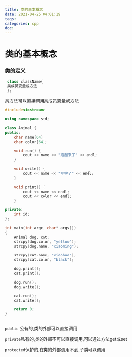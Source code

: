 ```yaml
---
title: 类的基本概念
date: 2021-04-25 04:01:19
tags:
categories: cpp
doc:
---
```


# 类的基本概念

### 类的定义

```c++
 class className{
 类成员变量或方法
 };
```



类方法可以直接调用类成员变量或方法

```c++
#include<iostream>

using namespace std;

class Animal {
public:
	char name[64];
	char color[64];

	void run() {
		cout << name << "跑起来了" << endl;
	}

	void write() {
		cout << name << "写字了" << endl;
	}

	void print() {
		cout << name << endl;
		cout << color << endl;
	}

private:
	int id;
};

int main(int argc, char* argv[])
{
	Animal dog, cat;
	strcpy(dog.color, "yellow");
	strcpy(dog.name, "xiaoming");

	strcpy(cat.name, "xiaohua");
	strcpy(cat.color, "black");

	dog.print();
	cat.print();

	dog.run();
	dog.write();

	cat.run();
	cat.write();

	return 0;
}



```



`public` 公有的,类的外部可以直接调用

`private`私有的,类的外部不可以直接调用,可以通过方法get或set

`protected`保护的,在类的外部调用不到,子类可以调用